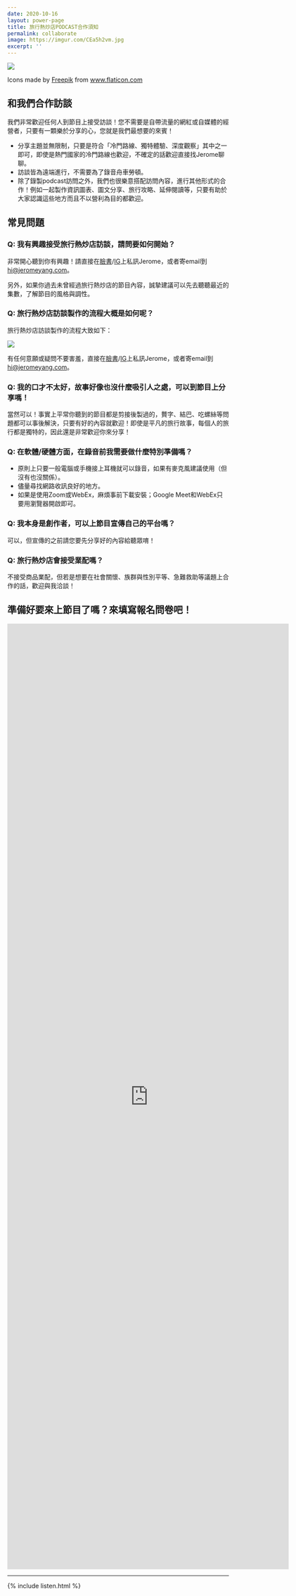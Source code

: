 ```yaml
---
date: 2020-10-16
layout: power-page
title: 旅行熱炒店PODCAST合作須知
permalink: collaborate
image: https://imgur.com/CEa5h2vm.jpg
excerpt: ''
---
```


![](https://www.flaticon.com/svg/static/icons/svg/3280/3280897.svg)
<div class="attribution">Icons made by <a href="https://www.flaticon.com/authors/freepik" title="Freepik">Freepik</a> from <a href="https://www.flaticon.com/" title="Flaticon">www.flaticon.com</a></div>

## 和我們合作訪談

我們非常歡迎任何人到節目上接受訪談！您不需要是自帶流量的網紅或自媒體的經營者，只要有一顆樂於分享的心，您就是我們最想要的來賓！

* 分享主題並無限制，只要是符合「冷門路線、獨特體驗、深度觀察」其中之一即可，即使是熱門國家的冷門路線也歡迎，不確定的話歡迎直接找Jerome聊聊。
* 訪談皆為遠端進行，不需要為了錄音舟車勞頓。
* 除了錄製podcast訪問之外，我們也很樂意搭配訪問內容，進行其他形式的合作！例如一起製作資訊圖表、圖文分享、旅行攻略、延伸閱讀等，只要有助於大家認識這些地方而且不以營利為目的都歡迎。

## 常見問題

### Q: 我有興趣接受旅行熱炒店訪談，請問要如何開始？

非常開心聽到你有興趣！請直接在[臉書](https://www.facebook.com/lifetimesojourner)/[IG](https://instagram.com/travel.wok)上私訊Jerome，或者寄email到[hi@jeromeyang.com](mailto:hi@jeromeyang.com)。

另外，如果你過去未曾經過旅行熱炒店的節目內容，誠摯建議可以先去聽聽最近的集數，了解節目的風格與調性。

### Q: 旅行熱炒店訪談製作的流程大概是如何呢？

旅行熱炒店訪談製作的流程大致如下：

<img src="https://imgur.com/h25K3aM.jpg" style="max-width: 500px; margin: 0 auto">

有任何意願或疑問不要害羞，直接在[臉書](https://www.facebook.com/lifetimesojourner)/[IG](https://instagram.com/travel.wok)上私訊Jerome，或者寄email到[hi@jeromeyang.com](mailto:hi@jeromeyang.com)。

### Q: 我的口才不太好，故事好像也沒什麼吸引人之處，可以到節目上分享嗎！

當然可以！事實上平常你聽到的節目都是剪接後製過的，贅字、結巴、吃螺絲等問題都可以事後解決，只要有好的內容就歡迎！即使是平凡的旅行故事，每個人的旅行都是獨特的，因此還是非常歡迎你來分享！

### Q: 在軟體/硬體方面，在錄音前我需要做什麼特別準備嗎？

* 原則上只要一般電腦或手機接上耳機就可以錄音，如果有麥克風建議使用（但沒有也沒關係）。
* 儘量尋找網路收訊良好的地方。
* 如果是使用Zoom或WebEx，麻煩事前下載安裝；Google Meet和WebEx只要用瀏覽器開啟即可。

### Q: 我本身是創作者，可以上節目宣傳自己的平台嗎？

可以，但宣傳的之前請您要先分享好的內容給聽眾唷！

### Q: 旅行熱炒店會接受業配嗎？

不接受商品業配，但若是想要在社會關懷、族群與性別平等、急難救助等議題上合作的話，歡迎與我洽談！

## 準備好要來上節目了嗎？來填寫報名問卷吧！

<iframe src="https://docs.google.com/forms/d/e/1FAIpQLSelRDaUCizQBCPG9Dgd07v-FyGe7Gap5Jxl4oUmsUJWDuu81w/viewform?embedded=true" width="640" height="2151" frameborder="0" marginheight="0" marginwidth="0" style="margin: 0 auto; display: block;">Loading…</iframe>

<hr>

{% include listen.html %}
